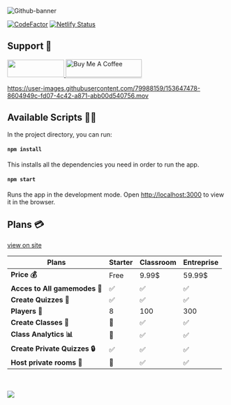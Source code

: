 ![Github-banner](https://user-images.githubusercontent.com/79988159/170887599-283e0733-7160-48fd-80e8-ea09a7d3be1b.png)



<a href="https://www.codefactor.io/repository/github/john8790909/connect/overview/main"><img src="https://www.codefactor.io/repository/github/john8790909/connect/badge/main" alt="CodeFactor" /></a> [![Netlify Status](https://api.netlify.com/api/v1/badges/2730b6cc-54d6-4e6a-843a-5513838d48ca/deploy-status)](https://app.netlify.com/sites/quiz-connect/deploys)

## Support 🚀

<a href="https://discord.gg/WSBtsD66yc">
 <img src="https://user-images.githubusercontent.com/79988159/167738051-61b178ed-fca4-47a4-8967-9044e47974c2.png" width="130" height="40"/>
</a><a href="https://www.buymeacoffee.com/connect129" target="_blank"><img src="https://www.buymeacoffee.com/assets/img/custom_images/orange_img.png" alt="Buy Me A Coffee" style="height: 41px !important;width: 174px !important;box-shadow: 0px 3px 2px 0px rgba(190, 190, 190, 0.5) !important;-webkit-box-shadow: 0px 3px 2px 0px rgba(190, 190, 190, 0.5) !important;" ></a>

https://user-images.githubusercontent.com/79988159/153647478-8604949c-fd07-4c42-a871-abb00d540756.mov

## Available Scripts 👨‍💻

In the project directory, you can run:

#### `npm install`

This installs all the dependencies you need in order to run the app.

#### `npm start`

Runs the app in the development mode.
Open [http://localhost:3000](http://localhost:3000) to view it in the browser.

## Plans 💳
[view on site](https://quiz-connect.netlify.app/plans)

|   Plans          | **Starter** | **Classroom** | **Entreprise** |
| ----------- | ----------- | ------------- | -------------- |
| **Price 💰**   | Free        | 9.99$           | 59.99$        |
| **Acces to All gamemodes 🎯** |    ✅       | ✅          | ✅           |
| **Create Quizzes 🎨** |    ✅       | ✅          | ✅           |
| **Players 👶** | 8           | 100            | 300            |
| **Create Classes 🏫** |    🚫      | ✅          | ✅           |
| **Class Analytics 📊** |    🚫      | ✅          | ✅           |
| **Create Private Quizzes 🔒** |    ✅      | ✅          | ✅           |
| **Host private rooms 🔐** | 🚫      | ✅          | ✅           |



<br></br>
<a href="https://github.com/John8790909/CONNECT/graphs/contributors">
  <img src="https://contrib.rocks/image?repo=John8790909/CONNECT" />
</a>


